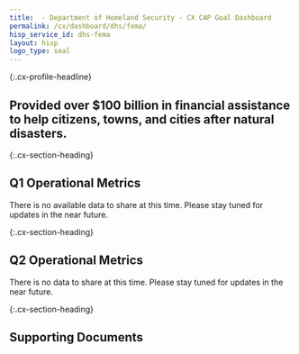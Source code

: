 ```yaml
---
title:  - Department of Homeland Security - CX CAP Goal Dashboard
permalink: /cx/dashboard/dhs/fema/
hisp_service_id: dhs-fema
layout: hisp
logo_type: seal
---
```


{:.cx-profile-headline}
## Provided over $100 billion in financial assistance to help citizens, towns, and cities after natural disasters.

{:.cx-section-heading}

## Q1 Operational Metrics

There is no available data to share at this time. Please stay tuned for updates in the near future.

{:.cx-section-heading}

## Q2 Operational Metrics

There is no data to share at this time. Please stay tuned for updates in the near future. 

{:.cx-section-heading}
## Supporting Documents
